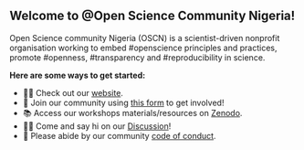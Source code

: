 ## Welcome to @Open Science Community Nigeria!

Open Science community Nigeria (OSCN) is a scientist-driven nonprofit organisation working to embed #openscience principles and practices, promote #openness, #transparency and #reproducibility in science.


**Here are some ways to get started:**

- 👩‍💻 Check out our [website](https://oscnigeria.org/).
- 🍿 Join our community using [this form](https://form.jotform.com/) to get involved!
- 📚 Access our workshops materials/resources on [Zenodo](https://zenodo.org/communities/oscnigeria/?page=1&size=20).
- 🙋‍♀️ Come and say hi on our [Discussion](https://github.com/orgs/Open-Science-Community-Nigeria/discussions)!
- 🤗 Please abide by our community [code of conduct](https://github.com/).

